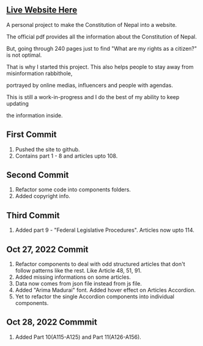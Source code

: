 ## [Live Website Here](https://constitution-project.vercel.app/)

A personal project to make the Constitution of Nepal into a website.

The official pdf provides all the information about the Constitution of Nepal.

But, going through 240 pages just to find "What are my rights as a citizen?" is not optimal.

That is why I started this project. This also helps people to stay away from misinformation rabbithole,

portrayed by online medias, influencers and people with agendas.

This is still a work-in-progress and I do the best of my ability to keep updating

the information inside.

## First Commit

1. Pushed the site to github.
2. Contains part 1 - 8 and articles upto 108.

## Second Commit

1. Refactor some code into components folders.
2. Added copyright info.

## Third Commit

1. Added part 9 - "Federal Legislative Procedures". Articles now upto 114.

## Oct 27, 2022 Commit

1. Refactor components to deal with odd structured articles that don't follow patterns like the rest. Like Article 48, 51, 91.
2. Added missing informations on some articles.
3. Data now comes from json file instead from js file.
4. Added "Arima Madurai" font. Added hover effect on Articles Accordion.
5. Yet to refactor the single Accordion components into individual components.

## Oct 28, 2022 Commmit

1. Added Part 10(A115-A125) and Part 11(A126-A156).
